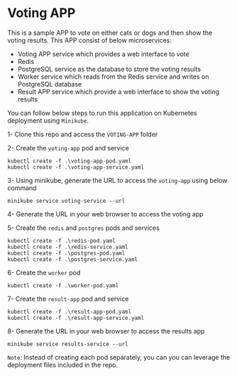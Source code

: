 # Voting APP

This is a sample APP to vote on either cats or dogs and then show the voting results. This APP consist of below microservices:

- Voting APP service which provides a web interface to vote
- Redis
- PostgreSQL service as the database to store the voting results
- Worker service which reads from the Redis service and writes on PostgreSQL database
- Result APP service which provide a web interface to show the voting results

You can follow below steps to run this application on Kubernetes deployment using `Minikube`.

1- Clone this repo and access the `VOTING-APP` folder

2- Create the `voting-app` pod and service

```
kubectl create -f .\voting-app-pod.yaml
kubectl create -f .\voting-app-service.yaml
```

3- Using minikube, generate the URL to access the `voting-app` using below command

```
minikube service voting-service --url
```

4- Generate the URL in your web browser to access the voting app

5- Create the `redis` and `postgres` pods and services

```
kubectl create -f .\redis-pod.yaml
kubectl create -f .\redis-service.yaml
kubectl create -f .\postgres-pod.yaml
kubectl create -f .\postgres-service.yaml
```

6- Create the `worker` pod

```
kubectl create -f .\worker-pod.yaml
```

7- Create the `result-app` pod and service

```
kubectl create -f .\result-app-pod.yaml
kubectl create -f .\result-app-service.yaml
```

8- Generate the URL in your web browser to access the results app

```
minikube service results-service --url

```

`Note`: Instead of creating each pod separately, you can you can leverage the deployment files included in the repo.
